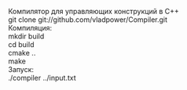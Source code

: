 Компилятор для управляющих конструкций в C++  
git clone git://github.com/vladpower/Compiler.git  
Компиляция:  
mkdir build  
cd build  
cmake ..  
make  
Запуск:  
./compiler ../input.txt  
